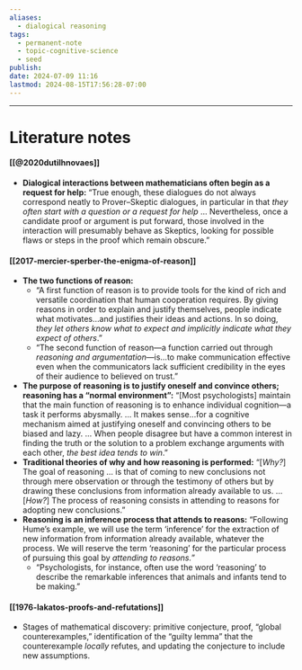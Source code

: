 ```yaml
---
aliases:
  - dialogical reasoning
tags:
  - permanent-note
  - topic-cognitive-science
  - seed
publish: 
date: 2024-07-09 11:16
lastmod: 2024-08-15T17:56:28-07:00
---
```



---
# Literature notes

#### [[@2020dutilhnovaes]]

- **Dialogical interactions between mathematicians often begin as a request for help:** “True enough, these dialogues do not always correspond neatly to Prover–Skeptic dialogues, in particular in that *they often start with a question or a request for help* … Nevertheless, once a candidate proof or argument is put forward, those involved in the interaction will presumably behave as Skeptics, looking for possible flaws or steps in the proof which remain obscure.”

#### [[2017-mercier-sperber-the-enigma-of-reason]]

- **The two functions of reason:**
	- “A first function of reason is to provide tools for the kind of rich and versatile coordination that human cooperation requires. By giving reasons in order to explain and justify themselves, people indicate what motivates…and justifies their ideas and actions. In so doing, *they let others know what to expect and implicitly indicate what they expect of others*.”
	- “The second function of reason—a function carried out through *reasoning and argumentation*—is…to make communication effective even when the communicators lack sufficient credibility in the eyes of their audience to believed on trust.”
- **The purpose of reasoning is to justify oneself and convince others; reasoning has a “normal environment”:** “\[Most psychologists] maintain that the main function of reasoning is to enhance individual cognition—a task it performs abysmally. … It makes sense…for a cognitive mechanism aimed at justifying oneself and convincing others to be biased and lazy. … When people disagree but have a common interest in finding the truth or the solution to a problem exchange arguments with each other, *the best idea tends to win*.” 
- **Traditional theories of why and how reasoning is performed:** “\[*Why?*] The goal of reasoning … is that of coming to new conclusions not through mere observation or through the testimony of others but by drawing these conclusions from information already available to us. … \[*How?*] The process of reasoning consists in attending to reasons for adopting new conclusions.”
- **Reasoning is an inference process that attends to reasons:** “Following Hume’s example, we will use the term ‘inference’ for the extraction of new information from information already available, whatever the process. We will reserve the term ‘reasoning’ for the particular process of pursuing this goal by *attending to reasons.*”
	- “Psychologists, for instance, often use the word ‘reasoning’ to describe the remarkable inferences that animals and infants tend to be making.”

#### [[1976-lakatos-proofs-and-refutations]]

- Stages of mathematical discovery: primitive conjecture, proof, “global counterexamples,” identification of the “guilty lemma” that the counterexample *locally* refutes, and updating the conjecture to include new assumptions.

